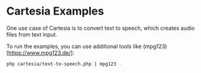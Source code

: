 # Cartesia Examples

One use case of Cartesia is to convert text to speech, which creates audio files from text input.

To run the examples, you can use additional tools like (mpg123)[https://www.mpg123.de/]:

```bash
php cartesia/text-to-speech.php | mpg123 -
```
